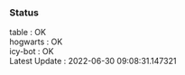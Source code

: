 ### Status


table : OK  
hogwarts : OK  
icy-bot : OK  
Latest Update : 2022-06-30 09:08:31.147321
